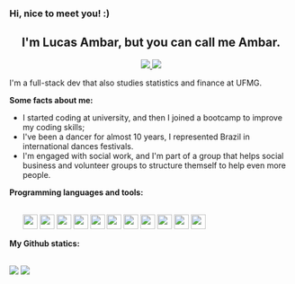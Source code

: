 <h3>Hi, nice to meet you! :)</h3>

<h2 align="center">I'm Lucas Ambar, but you can call me Ambar.</h2>
<p align="center">
    <a href="https://www.linkedin.com/in/lucasambar/" >
        <img src="https://img.shields.io/badge/LinkedIn-0077B5?style=for-the-badge&logo=linkedin&logoColor=white"/>
    </a>
    <a href="mailto:dev.lucasambar@gmail.com" >
        <img src="https://img.shields.io/badge/Gmail-D14836?style=for-the-badge&logo=gmail&logoColor=white"/>
    </a>
</p>
 <p> I'm a full-stack dev that also studies statistics and finance at UFMG.</p>
<strong>Some facts about me:</strong></br>
<ul>
    <li>I started coding at university, and then I joined a bootcamp to improve my coding skills;</li>
    <Li>I've been a dancer for almost 10 years, I represented Brazil in international dances festivals.</li>
    <li>I'm engaged with social work, and I'm part of a group that helps social business and volunteer groups to structure themself to help even more people.</li>
</ul>
<strong>Programming languages and tools:</strong></br>
</br>
<ul>
    <img src="https://skills.thijs.gg/icons?i=html&theme=light" width="26px"/>
    <img src="https://skills.thijs.gg/icons?i=css&theme=light" width="26px"/>
    <img src="https://skills.thijs.gg/icons?i=js&theme=light" width="26px"/>
    <img src="https://skills.thijs.gg/icons?i=ts&theme=light" width="26px"/>
    <img src="https://skills.thijs.gg/icons?i=react&theme=dark" width="26px"/>
    <img src="https://skills.thijs.gg/icons?i=nodejs&theme=dark" width="26px"/>
    <img src="https://skills.thijs.gg/icons?i=mongodb&theme=dark" width="26px"/>
    <img src="https://skills.thijs.gg/icons?i=postgres&theme=dark" width="26px"/>
    <img src="https://skills.thijs.gg/icons?i=py&theme=dark" width="26px"/>
    <img src="https://skills.thijs.gg/icons?i=git&theme=dark" width="26px"/>
    <img src="https://skills.thijs.gg/icons?i=github&theme=dark" width="26px"/>
</ul>
<strong>My Github statics:</strong></br>
</br>
<p>
    <img src="https://github-readme-stats.vercel.app/api?username=lucasambar&hide=stars&theme=gotham"/>
    <img src="https://github-readme-stats.vercel.app/api/top-langs/?username=lucasambar&theme=gotham"/>
</p>

